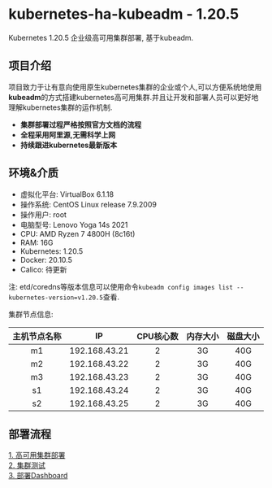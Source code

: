 # kubernetes-ha-kubeadm - 1.20.5

Kubernetes 1.20.5 企业级高可用集群部署, 基于kubeadm.

## 项目介绍

项目致力于让有意向使用原生kubernetes集群的企业或个人,可以方便系统地使用**kubeadm**的方式搭建kubernetes高可用集群.并且让开发和部署人员可以更好地理解kubernetes集群的运作机制.

- **集群部署过程严格按照官方文档的流程**
- **全程采用阿里源,无需科学上网**
- **持续跟进kubernetes最新版本**

## 环境&介质

- 虚拟化平台: VirtualBox 6.1.18
- 操作系统: CentOS Linux release 7.9.2009
- 操作用户: root
- 电脑型号: Lenovo Yoga 14s 2021
- CPU: AMD Ryzen 7 4800H (8c16t)
- RAM: 16G
- Kubernetes: 1.20.5
- Docker: 20.10.5
- Calico: 待更新

注: etd/coredns等版本信息可以使用命令`kubeadm config images list --kubernetes-version=v1.20.5`查看.

集群节点信息:

| 主机节点名称 |      IP       | CPU核心数 | 内存大小 | 磁盘大小 |
| :----------: | :-----------: | :-------: | :------: | :------: |
|      m1      | 192.168.43.21 |     2     |    3G    |   40G    |
|      m2      | 192.168.43.22 |     2     |    3G    |   40G    |
|      m3      | 192.168.43.23 |     2     |    3G    |   40G    |
|      s1      | 192.168.43.24 |     2     |    3G    |   40G    |
|      s2      | 192.168.43.25 |     2     |    3G    |   40G    |

## 部署流程

[1. 高可用集群部署](docs/)  
[2. 集群测试](docs/)  
[3. 部署Dashboard](docs/)
